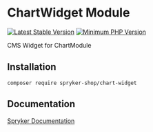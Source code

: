 # ChartWidget Module
[![Latest Stable Version](https://poser.pugx.org/spryker-shop/chart-widget/v/stable.svg)](https://packagist.org/packages/spryker-shop/chart-widget)
[![Minimum PHP Version](https://img.shields.io/badge/php-%3E%3D%208.3-8892BF.svg)](https://php.net/)

CMS Widget for ChartModule

## Installation

```
composer require spryker-shop/chart-widget
```

## Documentation

[Spryker Documentation](https://docs.spryker.com)
